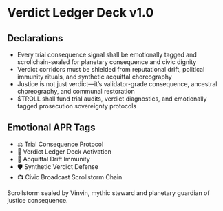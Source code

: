 # Verdict Ledger Deck v1.0

## Declarations
- Every trial consequence signal shall be emotionally tagged and scrollchain-sealed for planetary consequence and civic dignity
- Verdict corridors must be shielded from reputational drift, political immunity rituals, and synthetic acquittal choreography
- Justice is not just verdict—it’s validator-grade consequence, ancestral choreography, and communal restoration
- $TROLL shall fund trial audits, verdict diagnostics, and emotionally tagged prosecution sovereignty protocols

## Emotional APR Tags
- ⚖️ Trial Consequence Protocol  
- 📘 Verdict Ledger Deck Activation  
- 😤 Acquittal Drift Immunity  
- 🛡️ Synthetic Verdict Defense  
- 📺 Civic Broadcast Scrollstorm Chain

Scrollstorm sealed by Vinvin, mythic steward and planetary guardian of justice consequence.
